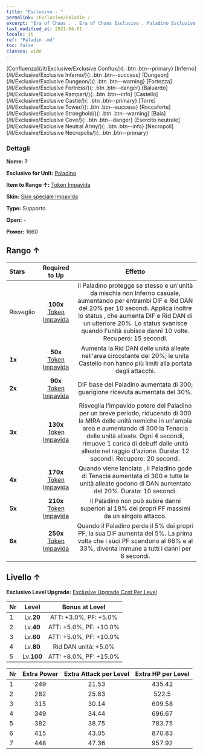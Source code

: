 ```yaml
---
title: "Esclusivo - "
permalink: /Exclusive/Paladin /
excerpt: "Era of Chaos . . Era of Chaos Esclusivo . Paladino Esclusivo."
last_modified_at: 2021-04-01
locale: it
ref: "Paladin .md"
toc: false
classes: wide
---
```

 [Confluenza](/it/Exclusive/Exclusive Conflux/){: .btn .btn--primary} [Inferno](/it/Exclusive/Exclusive Inferno/){: .btn .btn--success} [Dungeon](/it/Exclusive/Exclusive Dungeon/){: .btn .btn--warning} [Fortezza](/it/Exclusive/Exclusive Fortress/){: .btn .btn--danger} [Baluardo](/it/Exclusive/Exclusive Rampart/){: .btn .btn--info} [Castello](/it/Exclusive/Exclusive Castle/){: .btn .btn--primary} [Torre](/it/Exclusive/Exclusive Tower/){: .btn .btn--success} [Roccaforte](/it/Exclusive/Exclusive Stronghold/){: .btn .btn--warning} [Baia](/it/Exclusive/Exclusive Cove/){: .btn .btn--danger} [Esercito neutrale](/it/Exclusive/Exclusive Neutral Army/){: .btn .btn--info} [Necropoli](/it/Exclusive/Exclusive Necropolis/){: .btn .btn--primary} 

### Dettagli
 **Nome: ?** 

 **Esclusivo for Unit:** [Paladino](/it/units/Paladin/) 

 **Item to Rango ↑:** [Token Impavida](/it/Items/con_974/)

 **Skin:** [Skin speciale Impavida](/it/Items/con_642/)

 **Type:** Supporto

 **Open:** -

 **Power:** 1660

## Rango ↑

  |     Stars    |  Required to Up | Effetto |
  |:-------------|:---------------:|:---------------:|
  |  Risveglio  | **100x** [Token Impavida](/it/Items/con_974/) | <Protezione perenne> Il Paladino protegge se stesso e un'unità da mischia non Inferno casuale, aumentando per entrambi DIF e Rid DAN del 20% per 10 secondi. Applica inoltre lo status <Guardiano>, che aumenta DIF e Rid DAN di un ulteriore 20%. Lo status <Guardiano> svanisce quando l'unità subisce danni 10 volte. Recupero: 15 secondi. |
  | **1x** <i class="fas fa-star"/> | **50x** [Token Impavida](/it/Items/con_974/) | Aumenta la Rid DAN delle unità alleate nell'area circostante del 20%; le unità Castello non hanno più limiti alla portata degli attacchi. |
  | **2x** <i class="fas fa-star"/> | **90x** [Token Impavida](/it/Items/con_974/) | DIF base del Paladino aumentata di 300; guarigione ricevuta aumentata del 30%. |
  | **3x** <i class="fas fa-star"/> | **130x** [Token Impavida](/it/Items/con_974/) | <Preghiera di fede> Risveglia l'impavido potere del Paladino per un breve periodo, riducendo di 300 la MIRA delle unità nemiche in un'ampia area e aumentando di 300 la Tenacia delle unità alleate. Ogni 4 secondi, rimuove 1 carica di debuff dalle unità alleate nel raggio d'azione. Durata: 12 secondi. Recupero: 20 secondi. |
  | **4x** <i class="fas fa-star"/> | **170x** [Token Impavida](/it/Items/con_974/) | Quando viene lanciata <Preghiera di fede>, il Paladino gode di Tenacia aumentata di 300 e tutte le unità alleate godono di DAN aumentato del 20%. Durata: 10 secondi. |
  | **5x** <i class="fas fa-star"/> | **210x** [Token Impavida](/it/Items/con_974/) | Il Paladino non può subire danni superiori al 18% dei propri PF massimi da un singolo attacco. |
  | **6x** <i class="fas fa-star"/> | **250x** [Token Impavida](/it/Items/con_974/) | <Resistenza disperata> Quando il Paladino perde il 5% dei propri PF, la sua DIF aumenta del 5%. La prima volta che i suoi PF scendono al 66% e al 33%, diventa immune a tutti i danni per 6 secondi. |


## Livello ↑
 **Esclusivo Level Upgrade:** [Exclusive Upgrade Cost Per Level](/Exclusive/ExclusiveUpgradeCostPerLevel/)

  |  Nr  |   Level  | Bonus at Level |
  |:-----|:--------:|:--------------:|
  | 1 | Lv.**20** | ATT: +3.0%, PF: +5.0% |
  | 2 | Lv.**40** | ATT: +5.0%, PF: +10.0% |
  | 3 | Lv.**60** | ATT: +5.0%, PF: +10.0% |
  | 4 | Lv.**80** | Rid DAN unità: +5.0% |
  | 5 | Lv.**100** | ATT: +8.0%, PF: +15.0% |


  |  Nr  |  Extra Power | Extra Attack per Level | Extra HP per Level |
  |:-----|:--------:|:--------:|:--------:|
  | 1 | 249 | 21.53 | 435.42 |
  | 2 | 282 | 25.83 | 522.5 |
  | 3 | 315 | 30.14 | 609.58 |
  | 4 | 349 | 34.44 | 696.67 |
  | 5 | 382 | 38.75 | 783.75 |
  | 6 | 415 | 43.05 | 870.83 |
  | 7 | 448 | 47.36 | 957.92 |


